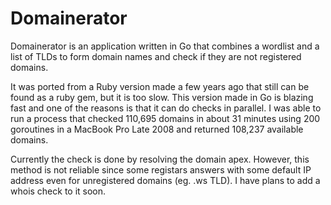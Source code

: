 Domainerator
============

Domainerator is an application written in Go that combines a wordlist and a list of TLDs to form domain names and check if they are not registered domains.

It was ported from a Ruby version made a few years ago that still can be found as a ruby gem, but it is too slow. This version made in Go is blazing fast and one of the reasons is that it can do checks in parallel. I was able to run a process that checked 110,695 domains in about 31 minutes using 200 goroutines in a MacBook Pro Late 2008 and returned 108,237 available domains.

Currently the check is done by resolving the domain apex. However, this method is not reliable since some registars answers with some default IP address even for unregistered domains (eg. .ws TLD). I have plans to add a whois check to it soon.
